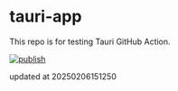 # tauri-app
This repo is for testing Tauri GitHub Action.


[![publish](https://github.com/xavierzhao/tauri-app/actions/workflows/main.yml/badge.svg)](https://github.com/xavierzhao/tauri-app/actions/workflows/main.yml)


updated at 20250206151250
